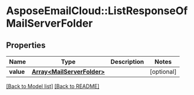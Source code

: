# AsposeEmailCloud::ListResponseOfMailServerFolder
## Properties
Name | Type | Description | Notes
------------ | ------------- | ------------- | -------------
**value** | [**Array&lt;MailServerFolder&gt;**](MailServerFolder.md) |  | [optional] 



[[Back to Model list]](Models.md) [[Back to README]](README.md)


